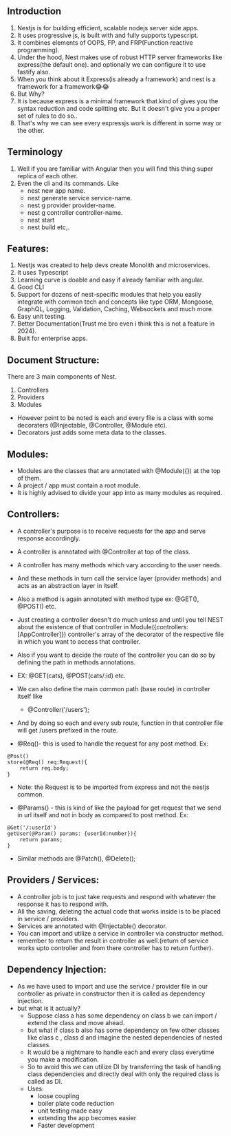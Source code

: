 ## Introduction
1. Nestjs is for building efficient, scalable nodejs server side apps.
2. It uses progressive js, is built with and fully supports typescript.
3. It combines elements of OOPS, FP, and FRP(Function reactive programming).
4. Under the hood, Nest makes use of robust HTTP server frameworks like express(the default one). and optionally we can configure it to use fastify also.
5. When you think about it Express(is already a framework) and nest is a framework for a framework😂😂
6. But Why?
7. It is because express is a minimal framework that kind of gives you the syntax reduction and code splitting etc. But it doesn't give you a proper set of rules to do so.. 
8. That's why we can see every expressjs work is different in some way or the other.

## Terminology
1. Well if you are familiar with Angular then you will find this thing super replica of each other.
2. Even the cli and its commands.
   Like 
   - nest new app name.
   - nest generate service service-name.
   - nest g provider provider-name.
   - nest g controller controller-name.
   - nest start
   - nest build etc,.

## Features:
1. Nestjs was created to help devs create Monolith and microservices.
2. It uses Typescript
3. Learning curve is doable and easy if already familiar with angular.
4. Good CLI
5. Support for dozens of nest-specific modules that help you easily integrate with common tech and concepts like type ORM, Mongoose, GraphQL, Logging, Validation, Caching, Websockets and much more.
6. Easy unit testing.
7. Better Documentation(Trust me bro even i think this is not a feature in 2024).
8. Built for enterprise apps.

## Document Structure:
There are 3 main components of Nest.
1. Controllers
2. Providers
3. Modules

- However point to be noted is each and every file is a class with some decoraters (@Injectable, @Controller, @Module etc).
- Decorators just adds some meta data to the classes.

## Modules:
- Modules are the classes that are annotated with @Module({}) at the top of them.
- A project / app must contain a root module.
- It is highly advised to divide your app into as many modules as required.

## Controllers:
- A controller's purpose is to receive requests for the app and serve response accordingly.
- A controller is annotated with @Controller at top of the class.
- A controller has many methods which vary according to the user needs.
- And these methods in turn call the service layer (provider methods) and acts as an abstraction layer in itself.
- Also a method is again annotated with method type ex: @GET(), @POST() etc.
- Just creating a controller doesn't do much unless and until you tell NEST about the existence of that controller in Module({controllers:[AppController]}) controller's array of the decorator of the respective file in which you want to access that controller.
- Also if you want to decide the route of the controller you can do so by defining the path in methods annotations.
- EX: @GET(cats), @POST(cats/:id) etc.
- We can also define the main common path (base route) in controller itself like
  - @Controller('/users');
- And by doing so each and every sub route, function in that controller file will get /users prefixed in the route.

- @Req()- this is used to handle the request for any post method.
Ex: 
```JS
@Post()
store(@Req() req:Request){
    return req.body;
}
```
- Note: the Request is to be imported from express and not the nestjs common.

- @Params() - this is kind of like the payload for get request that we send in url itself and not in body as compared to post method.
Ex:
```JS
@Get('/:userId')
getUser(@Param() params: {userId:number}){
    return params;
}
```

- Similar methods are @Patch(), @Delete();

## Providers / Services:
- A controller job is to just take requests and respond with whatever the response it has to respond with.
- All the saving, deleting the actual code that works inside is to be placed in service / providers.
- Services are annotated with @Injectable() decorator.
- You can import and utilize a service in controller via constructor method.
- remember to return the result in controller as well.(return of service works upto controller and from there controller has to return further).

## Dependency Injection:
- As we have used to import and use the service / provider file in our controller as private in constructor then it is called as dependency injection.
- but what is it actually?
  - Suppose class a has some dependency on class b we can import / extend the class and move ahead.
  - but what if class b also has some dependency on few other classes like class c , class d and imagine the nested dependencies of nested classes.
  - It would be a nightmare to handle each and every class everytime you make a modification.
  - So to avoid this we can utilize DI by transferring the task of handling class dependencies and directly deal with only the required class is called as DI.
  - Uses:
    - loose coupling
    - boiler plate code reduction
    - unit testing made easy
    - extending the app becomes easier
    - Faster development